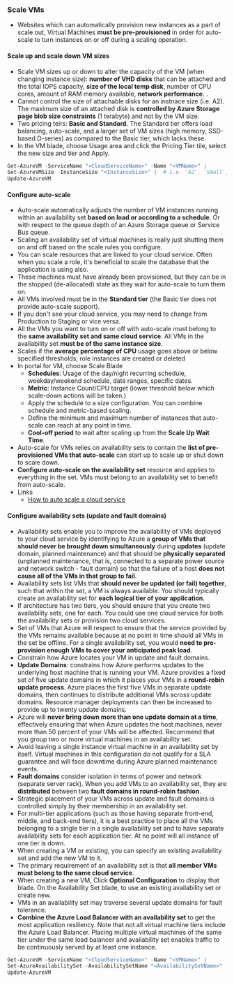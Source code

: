 ### Scale VMs
  * Websites which can automatically provision new instances as a part of scale out, Virtual Machines __must be pre-provisioned__ in order for auto-scale to turn instances on or off during a scaling operation.

#### Scale up and scale down VM sizes
  * Scale VM sizes up or down to alter the capacity of the VM (when changing instance size): __number of VHD disks__ that can be attached and the total IOPS capacity, __size of the local temp disk__, number of CPU cores, amount of RAM memory available, __network performance__.  .
  * Cannot control the size of attachable disks for an  instnace size (i.e. A2). The maximum size of an attached disk is __controlled by Azure Storage page blob size constraints__ (1 terabyte) and not by the VM size.
  * Two pricing teirs: __Basic and Standard__. The Standard tier offers load balancing, auto-scale, and a larger set of VM sizes (high memory, SSD-based D-series) as compared to the Basic tier, which lacks these.
  * In the VM blade, choose Usage area and click the Pricing Tier tile, select the new size and tier and Apply.
  
  ```powershell
  Get-AzureVM -ServiceName "<CloudServiceName>" -Name "<VMName>" | 
  Set-AzureVMSize -InstanceSize "<InstanceSize>" |  # i.e. 'A2', 'Small', 'Standard_D14'
  Update-AzureVM
  ```

#### Configure auto-scale
  * Auto-scale automatically adjusts the number of VM instances running within an availability set __based on load or according to a schedule__. Or with respect to the queue depth of an Azure Storage queue or Service Bus queue.
  * Scaling an availability set of virtual machines is really just shutting them on and off based on the scale rules you configure.
  * You can scale resources that are linked to your cloud service. Often when you scale a role, it's beneficial to scale the database that the application is using also.
  * These machines must have already been provisioned, but they can be in the stopped (de-allocated) state as they wait for auto-scale to turn them on.
  * All VMs involved must be in the __Standard tier__ (the Basic tier does not provide auto-scale support).
  * If you don't see your cloud service, you may need to change from Production to Staging or vice versa.
  * All the VMs you want to turn on or off with auto-scale must belong to the __same availability set and same cloud service__. All VMs in the availability set __must be of the same instance size__.
  * Scales if the __average percentage of CPU__ usage goes above or below specified thresholds; role instances are created or deleted
  * In portal for VM, choose Scale Blade
    - __Schedules__: Usage of the day/night recurring schedule, weekday/weekend schedule, date ranges, specific dates.
    - __Metric__: Instance Count/CPU target (lower threshold below which scale-down actions will be taken.)
    - Apply the schedule to a size configuration. You can combine schedule and metric-based scaling.
    - Define the minimum and maximum number of instances that auto-scale can reach at any point in time.
    - __Cool-off period__ to wait after scaling up from the __Scale Up Wait Time__.
  * Auto-scale for VMs relies on availability sets to contain the __list of pre-provisioned VMs that auto-scale__ can start up to scale up or shut down to scale down.
  * __Configure auto-scale on the availability set__ resource and applies to everything in the set. VMs must belong to an availability set to benefit from auto-scale.
  * Links
    - [How to auto scale a cloud service](https://azure.microsoft.com/en-us/documentation/articles/cloud-services-how-to-scale/)

#### Configure availability sets (update and fault domains)
  * Availability sets enable you to improve the availability of VMs deployed to your cloud service by identifying to Azure a __group of VMs that should never be brought down simultaneously__ during __updates__ (update domain, planned maintenance) and that should be __physically separated__ (unplanned maintenance, that is, connected to a separate power source and network switch - fault domain) so that the failure of a host __does not cause all of the VMs in that group to fail__.
  * Availability sets list VMs that __should never be updated (or fail) together__, such that within the set, a VM is always available. You should typically create an availability set for __each logical tier of your application__.
  * If architecture has two tiers, you should ensure that you create two availability sets, one for each. You could use one cloud service for both the availability sets or provision two cloud services.
  * Set of VMs that Azure will respect to ensure that the service provided by the VMs remains available because at no point in time should all VMs in the set be offline. For a single availability set, you would __need to pre-provision enough VMs to cover your anticipated peak load__.
  * Constrain how Azure locates your VM in update and fault domains.
  * __Update Domains__: constrains how Azure performs updates to the underlying host machine that is running your VM. Azure provides a fixed set of five update domains in which it places your VMs in a __round-robin update process__. Azure places the first five VMs in separate update domains, then continues to distribute additional VMs across update domains. Resource manager deployments can then be increased to provide up to twenty update domains.
  * Azure will __never bring down more than one update domain at a time__, effectively ensuring that when Azure updates the host machines, never more than 50 percent of your VMs will be affected. Recommend that you group two or more virtual machines in an availability set.
  * Avoid leaving a single instance virtual machine in an availability set by itself. Virtual machines in this configuration do not qualify for a SLA guarantee and will face downtime during Azure planned maintenance events.
  * __Fault domains__ consider isolation in terms of power and network (separate server rack). When you add VMs to an availability set, they are __distributed__ between two __fault domains in round-robin fashion__.
  * Strategic placement of your VMs across update and fault domains is controlled simply by their membership in an availability set.
  * For multi-tier applications (such as those having separate front-end, middle, and back-end tiers), it is a best practice to place all the VMs belonging to a single tier in a single availability set and to have separate availability sets for each application tier. At no point will all instance of one tier is down.
  * When creating a VM or existing, you can specify an existing availability set and add the new VM to it.
  * The primary requirement of an availability set is that __all member VMs must belong to the same cloud service__.
  * When creating a new VM, Click __Optional Configuration__ to display that blade. On the Availability Set blade, to use an existing availability set or create new.
  * VMs in an availability set may traverse several update domains for fault tolerance.
  * __Combine the Azure Load Balancer with an availability set__ to get the most application resiliency. Note that not all virtual machine tiers include the Azure Load Balancer. Placing multiple virtual machines of the same tier under the same load balancer and availability set enables traffic to be continuously served by at least one instance.

  ```powershell
  Get-AzureVM -ServiceName "<CloudServiceName>" -Name "<VMName>" |
  Set-AzureAvailabilitySet -AvailabilitySetName "<AvailabilitySetName>" |
  Update-AzureVM
  ```
